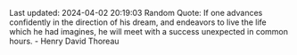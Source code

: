 Last updated: 2024-04-02 20:19:03
Random Quote: If one advances confidently in the direction of his dream, and endeavors to live the life which he had imagines, he will meet with a success unexpected in common hours. - Henry David Thoreau